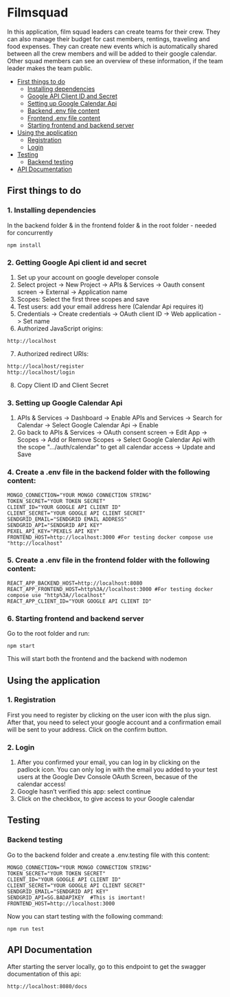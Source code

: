 # Filmsquad
In this application, film squad leaders can create teams for their crew. They can also manage their budget for cast members, rentings, traveling and food expenses. They can create new events which is automatically shared between all the crew members and will be added to their google calendar. Other squad members can see an overview of these information, if the team leader makes the team public.

- [First things to do](#first-things-to-do)
  - [Installing dependencies](#1-installing-dependencies)
  - [Google API Client ID and Secret](#2-getting-google-api-client-id-and-secret)
  - [Setting up Google Calendar Api](#3-setting-up-google-calendar-api)
  - [Backend .env file content](#4-create-a-env-file-in-the-backend-folder-with-the-following-content)
  - [Frontend .env file content](#5-create-a-env-file-in-the-frontend-folder-with-the-following-content)
  - [Starting frontend and backend server](#6-starting-frontend-and-backend-server)
- [Using the application](#using-the-application)
  - [Registration](#1-registration)
  - [Login](#2-login)
- [Testing](#testing)
  - [Backend testing](#backend-testing)
- [API Documentation](#api-documentation)

## First things to do

### 1. Installing dependencies
In the backend folder & in the frontend folder & in the root folder - needed for concurrently
```console
npm install
```

### 2. Getting Google Api client id and secret
1. Set up your account on google developer console
2. Select project -> New Project -> APIs & Services -> Oauth consent screen -> External -> Application name
3. Scopes: Select the first three scopes and save 
4. Test users: add your email address here (Calendar Api requires it)
5. Credentials -> Create credentials -> OAuth client ID -> Web application -> Set name
6. Authorized JavaScript origins:
```console
http://localhost
```
7. Authorized redirect URIs:
```console
http://localhost/register
http://localhost/login
```
8. Copy Client ID and Client Secret

### 3. Setting up Google Calendar Api
1. APIs & Services -> Dashboard -> Enable APIs and Services -> Search for Calendar -> Select Google Calendar Api -> Enable
2. Go back to APIs & Services -> OAuth consent screen -> Edit App -> Scopes -> Add or Remove Scopes -> Select Google Calendar Api with the scope ".../auth/calendar" to get all calendar access -> Update and Save 

### 4. Create a .env file in the backend folder with the following content:
```env
MONGO_CONNECTION="YOUR MONGO CONNECTION STRING"
TOKEN_SECRET="YOUR TOKEN SECRET"
CLIENT_ID="YOUR GOOGLE API CLIENT ID"
CLIENT_SECRET="YOUR GOOGLE API CLIENT SECRET"
SENDGRID_EMAIL="SENDGRID EMAIL ADDRESS"
SENDGRID_API="SENDGRID API KEY"
PEXEL_API_KEY="PEXELS API KEY"
FRONTEND_HOST=http://localhost:3000 #For testing docker compose use "http://localhost"
```

### 5. Create a .env file in the frontend folder with the following content:
```env
REACT_APP_BACKEND_HOST=http://localhost:8080
REACT_APP_FRONTEND_HOST=http%3A//localhost:3000 #For testing docker compose use "http%3A//localhost"
REACT_APP_CLIENT_ID="YOUR GOOGLE API CLIENT ID"
```

### 6. Starting frontend and backend server
Go to the root folder and run:
```console
npm start
```
This will start both the frontend and the backend with nodemon

## Using the application

### 1. Registration
First you need to register by clicking on the user icon with the plus sign. After that, you need to select your google account and a confirmation email will be sent to your address. Click on the confirm button.

### 2. Login
1. After you confirmed your email, you can log in by clicking on the padlock icon. You can only log in with the email you added to your test users at the Google Dev Console OAuth Screen, becasue of the calendar access!
2. Google hasn’t verified this app: select continue
3. Click on the checkbox, to give access to your Google calendar

## Testing

### Backend testing
Go to the backend folder and create a .env.testing file with this content:
```env
MONGO_CONNECTION="YOUR MONGO CONNECTION STRING"
TOKEN_SECRET="YOUR TOKEN SECRET"
CLIENT_ID="YOUR GOOGLE API CLIENT ID"
CLIENT_SECRET="YOUR GOOGLE API CLIENT SECRET"
SENDGRID_EMAIL="SENDGRID API KEY"
SENDGRID_API=SG.BADAPIKEY  #This is imortant!
FRONTEND_HOST=http://localhost:3000
```
Now you can start testing with the following command:
```console
npm run test
```

## API Documentation
After starting the server locally, go to this endpoint to get the swagger documentation of this api:
```console
http://localhost:8080/docs
```
